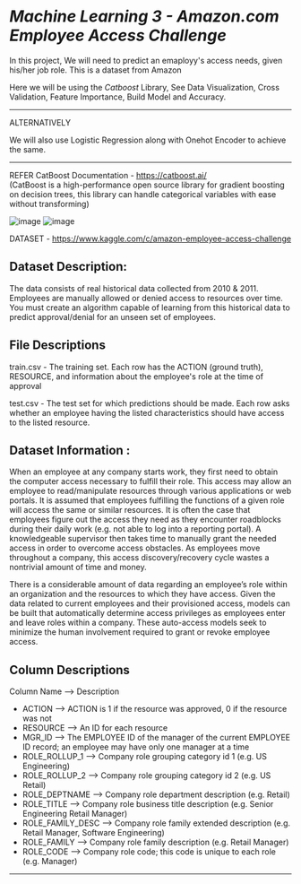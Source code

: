# *Machine Learning 3 - Amazon.com Employee Access Challenge*

In this project, We will need to predict an emaployy's access needs, given his/her job role.
This is a dataset from Amazon


Here we will be using the *Catboost* Library, See Data Visualization, Cross Validation, Feature Importance, Build Model and Accuracy.

--------------------------------------------------------

ALTERNATIVELY

We will also use Logistic Regression along with Onehot Encoder to achieve the same.

-------------------------------------------------------

REFER CatBoost Documentation - https://catboost.ai/ <br>
(CatBoost is a high-performance open source library for gradient boosting on decision trees, this library can handle categorical variables with ease without transforming)

![image](https://user-images.githubusercontent.com/112689649/211143300-8aa6e23d-c0f6-483a-b288-050d5fe0c2e8.png)
![image](https://user-images.githubusercontent.com/112689649/211147614-08c9c699-4579-4b22-9130-5938f91e4402.png)



DATASET - https://www.kaggle.com/c/amazon-employee-access-challenge

## Dataset Description:<br>
The data consists of real historical data collected from 2010 & 2011.  Employees are manually allowed or denied access to resources over time. You must create an algorithm capable of learning from this historical data to predict approval/denial for an unseen set of employees. 

## File Descriptions <br>
train.csv - The training set. Each row has the ACTION (ground truth), RESOURCE, and information about the employee's role at the time of approval<br>

test.csv - The test set for which predictions should be made.  Each row asks whether an employee having the listed characteristics should have access to the listed resource.

## Dataset Information : <br>

When an employee at any company starts work, they first need to obtain the computer access necessary to fulfill their role. This access may allow an employee to read/manipulate resources through various applications or web portals. It is assumed that employees fulfilling the functions of a given role will access the same or similar resources. It is often the case that employees figure out the access they need as they encounter roadblocks during their daily work (e.g. not able to log into a reporting portal). A knowledgeable supervisor then takes time to manually grant the needed access in order to overcome access obstacles. As employees move throughout a company, this access discovery/recovery cycle wastes a nontrivial amount of time and money.

There is a considerable amount of data regarding an employee’s role within an organization and the resources to which they have access. Given the data related to current employees and their provisioned access, models can be built that automatically determine access privileges as employees enter and leave roles within a company. These auto-access models seek to minimize the human involvement required to grant or revoke employee access.

## Column Descriptions

Column Name	--> Description

* ACTION	--> ACTION is 1 if the resource was approved, 0 if the resource was not
* RESOURCE	--> An ID for each resource
* MGR_ID	--> The EMPLOYEE ID of the manager of the current EMPLOYEE ID record; an employee may have only one manager at a time
* ROLE_ROLLUP_1	--> Company role grouping category id 1 (e.g. US Engineering)
* ROLE_ROLLUP_2	--> Company role grouping category id 2 (e.g. US Retail)
* ROLE_DEPTNAME	--> Company role department description (e.g. Retail)
* ROLE_TITLE	--> Company role business title description (e.g. Senior Engineering Retail Manager)
* ROLE_FAMILY_DESC	--> Company role family extended description (e.g. Retail Manager, Software Engineering)
* ROLE_FAMILY	--> Company role family description (e.g. Retail Manager)
* ROLE_CODE	--> Company role code; this code is unique to each role (e.g. Manager)

---------------------------------------------------------------------------------------------------------------------------------



